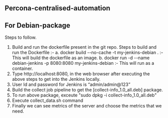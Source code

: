 ## Percona-centralised-automation
## For Debian-package

Steps to follow.

1. Build and run the dockerfile present in the git repo.
   Steps to build and run the Dockerfile :-
   a. docker build --no-cache -t my-jenkins-debian . :- This will build the dockerfile as an image.
   b. docker run -d --name debian-jenkins -p 8080:8080 my-jenkins-debian :- This will run as a container.
2. Type http://localhost:8080, in the web browser after executing the above steps to get into the Jenkins locally.
3. User Id and password for Jenkins is “admin/admin@123”
4. Build the collect job pipeline to get the [collect-info_1.0_all.deb] package.
5. To run above package, exceute "sudo dpkg -i collect-info_1.0_all.deb"
6. Execute collect_data.sh command
7. Finally we can see metrics of the server and choose the metrics that we need.